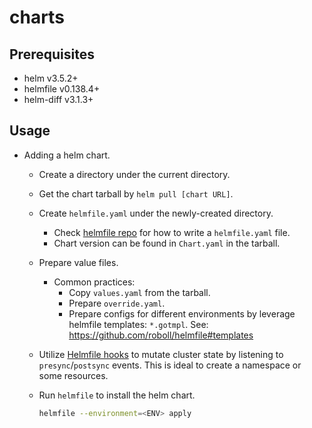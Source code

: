 # charts

## Prerequisites

- helm v3.5.2+
- helmfile v0.138.4+
- helm-diff v3.1.3+

## Usage

- Adding a helm chart.
  - Create a directory under the current directory.
  - Get the chart tarball by `helm pull [chart URL]`.
  - Create `helmfile.yaml` under the newly-created directory.
    - Check [helmfile repo](https://github.com/roboll/helmfile) for how to
        write a `helmfile.yaml` file.
    - Chart version can be found in `Chart.yaml` in the tarball.
  - Prepare value files.
    - Common practices:
      - Copy `values.yaml` from the tarball.
      - Prepare `override.yaml`.
      - Prepare configs for different environments by leverage helmfile
          templates: `*.gotmpl`.
          See: <https://github.com/roboll/helmfile#templates>
  - Utilize [Helmfile hooks](https://github.com/roboll/helmfile#hooks) to
    mutate cluster state by listening to `presync`/`postsync` events. This is
    ideal to create a namespace or some resources.
  - Run `helmfile` to install the helm chart.

    ```bash
    helmfile --environment=<ENV> apply
    ```
